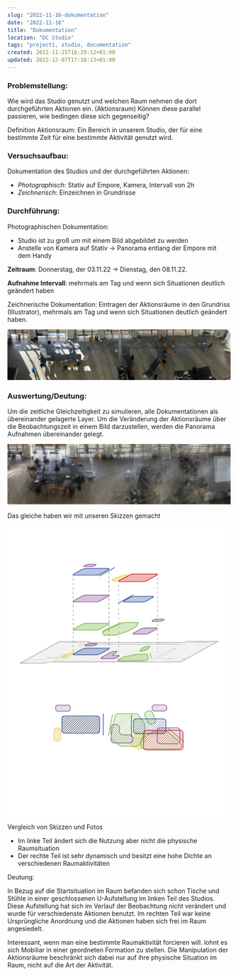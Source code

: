 ```yaml
---
slug: "2022-11-16-dokumentation"
date: "2022-11-16"
title: "Dokumentation"
location: "DC Studio"
tags: "project1, studio, documentation"
created: 2022-11-25T16:29:12+01:00
updated: 2022-12-07T17:10:13+01:00
---
```


### Problemstellung:

Wie wird das Studio genutzt und welchen Raum nehmen die dort durchgeführten Aktionen ein. (Aktionsraum)
Können diese parallel passieren, wie bedingen diese sich gegenseitig?

Definition Aktionsraum:
Ein Bereich in unserem Studio, der für eine bestimmte Zeit für eine bestimmte Aktivität genutzt wird.



### Versuchsaufbau:

Dokumentation des Studios und der durchgeführten Aktionen:
- _Photographisch_: Stativ auf Empore, Kamera, Intervall von 2h
- *Zeichnerisch*: Einzeichnen in Grundrisse


### Durchführung:

Photographischen Dokumentation:
- Studio ist zu groß um mit einem Bild abgebildet zu werden
- Anstelle von Kamera auf Stativ
	-> Panorama entlang der Empore mit dem Handy

**Zeitraum**: Donnerstag, der 03.11.22 -> Dienstag, den 08.11.22.

**Aufnahme Intervall**: mehrmals am Tag und wenn sich Situationen deutlich geändert haben

Zeichnerische Dokumentation: Eintragen der Aktionsräume in den Grundriss (Illustrator), mehrmals am Tag und wenn sich Situationen deutlich geändert haben.

![Studio](./images/studio.jpeg)

### Auswertung/Deutung:

Um die zeitliche Gleichzeitigkeit zu simulieren, alle Dokumentationen als übereinander gelagerte Layer.
Um die Veränderung der Aktionsräume über die Beobachtungszeit in einem Bild darzustellen, werden die Panorama Aufnahmen übereinander gelegt.

![Studio](./images/wimmelbild.jpeg)

Das gleiche haben wir mit unseren Skizzen gemacht

![Studio](./images/skizze.jpeg)

Vergleich von Skizzen und Fotos
- Im linke Teil ändert sich die Nutzung aber nicht die physische Raumsituation
- Der rechte Teil ist sehr dynamisch und besitzt eine hohe Dichte an verschiedenen Raumaktivitäten

Deutung:

In Bezug auf die Startsituation im Raum befanden sich schon Tische und Stühle in einer geschlossenen U-Aufstellung im linken Teil des Studios. Diese Aufstellung hat sich im Verlauf der Beobachtung nicht verändert und wurde für verschiedenste Aktionen benutzt.
Im rechten Teil war keine Ursprüngliche Anordnung und die Aktionen haben sich frei im Raum angesiedelt.

Interessant, wenn man eine bestimmte Raumaktivität forcieren will. lohnt es sich Mobiliar in einer geordneten Formation zu stellen.
Die Manipulation der Aktionsräume beschränkt sich dabei nur auf ihre physische Situation im Raum, nicht auf die Art der Aktivität.
